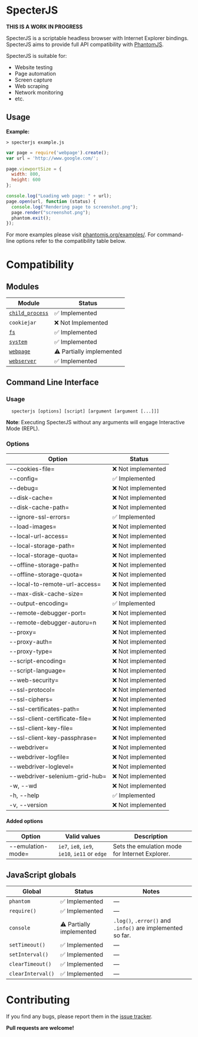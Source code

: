 # SpecterJS

**THIS IS A WORK IN PROGRESS**

SpecterJS is a scriptable headless browser with Internet Explorer bindings. SpecterJS aims to provide full API compatibility with [PhantomJS](http://phantomjs.org/).

SpecterJS is suitable for:

* Website testing
* Page automation
* Screen capture
* Web scraping
* Network monitoring
* etc.

## Usage

**Example:**

```
> specterjs example.js
```

```js
var page = require('webpage').create();
var url = 'http://www.google.com/';

page.viewportSize = {
  width: 800,
  height: 600
};

console.log("Loading web page: " + url);
page.open(url, function (status) {
  console.log("Rendering page to screenshot.png");
  page.render("screenshot.png");
  phantom.exit();
});
```

For more examples please visit [phantomjs.org/examples/](http://phantomjs.org/examples/).
For command-line options refer to the compatibility table below.

# Compatibility

## Modules

| Module  | Status |
| -------- | ----- |
| [`child_process`](docs/compatibility/modules/child_process.md) | :white_check_mark: Implemented  |
| `cookiejar` | :x: Not Implemented |
| [`fs`](docs/compatibility/modules/fs.md) | :white_check_mark: Implemented |
| [`system`](docs/compatibility/modules/system.md) | :white_check_mark: Implemented |
| [`webpage`](docs/compatibility/modules/webpage.md)  | :warning: Partially implemented  |
| [`webserver`](docs/compatibility/modules/webserver.md) | :white_check_mark: Implemented |

## Command Line Interface

### Usage
```
  specterjs [options] [script] [argument [argument [...]]]
```

**Note**: Executing SpecterJS without any arguments will engage Interactive Mode (REPL).

### Options

| Option | Status |
|--------|--------|
| --cookies-file= | :x: Not implemented |
| --config= | :white_check_mark: Implemented |
| --debug= | :x: Not implemented |
| --disk-cache= | :x: Not implemented |
| --disk-cache-path= | :x: Not implemented |
| --ignore-ssl-errors= | :white_check_mark: Implemented |
| --load-images= | :x: Not implemented |
| --local-url-access= | :x: Not implemented |
| --local-storage-path= | :x: Not implemented |
| --local-storage-quota= | :x: Not implemented |
| --offline-storage-path= | :x: Not implemented |
| --offline-storage-quota= | :x: Not implemented |
| --local-to-remote-url-access= | :x: Not implemented |
| --max-disk-cache-size= | :x: Not implemented |
| --output-encoding= | :white_check_mark: Implemented |
| --remote-debugger-port= | :x: Not implemented |
| --remote-debugger-autoru=n | :x: Not implemented |
| --proxy= | :x: Not implemented |
| --proxy-auth= | :x: Not implemented |
| --proxy-type= | :x: Not implemented |
| --script-encoding= | :x: Not implemented |
| --script-language= | :x: Not implemented |
| --web-security= | :x: Not implemented |
| --ssl-protocol= | :x: Not implemented |
| --ssl-ciphers= | :x: Not implemented |
| --ssl-certificates-path= | :x: Not implemented |
| --ssl-client-certificate-file= | :x: Not implemented |
| --ssl-client-key-file= | :x: Not implemented |
| --ssl-client-key-passphrase= | :x: Not implemented |
| --webdriver= | :x: Not implemented |
| --webdriver-logfile= | :x: Not implemented |
| --webdriver-loglevel= | :x: Not implemented |
| --webdriver-selenium-grid-hub= | :x: Not implemented |
| -w, --wd | :x: Not implemented |
| -h, --help | :white_check_mark: Implemented |
| -v, --version | :x: Not implemented |

#### Added options

| Option | Valid values | Description |
| ------ | ------ | ----------- |
| --emulation-mode= | `ie7`, `ie8`, `ie9`, `ie10`, `ie11` or `edge` | Sets the emulation mode for Internet Explorer. |

## JavaScript globals

| Global | Status | Notes |
| ------ | ------ | ------- |
| `phantom` | :white_check_mark: Implemented | —  |
| `require()` | :white_check_mark: Implemented | — |
| `console` | :warning: Partially implemented | `.log()`, `.error()` and `.info()` are implemented so far. |
| `setTimeout()`  | :white_check_mark: Implemented | — |
| `setInterval()` | :white_check_mark: Implemented | — |
| `clearTimeout()` | :white_check_mark: Implemented |—  |
| `clearInterval()` | :white_check_mark: Implemented | — |

# Contributing

If you find any bugs, please report them in the [issue tracker](https://github.com/andyjansson/specterjs/issues).

**Pull requests are welcome!**
